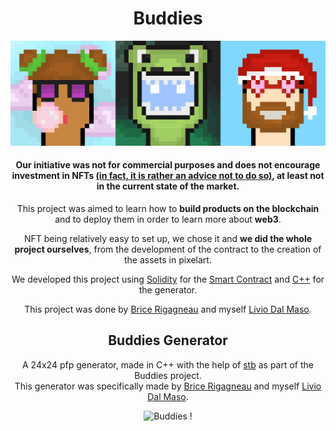<h1 align="center">Buddies</h1>

<p align="center">
  <img src="example.png" width="750" title="Luxray for Lux and Raylib :o">
</p>

<h4 align="center">
  <b>Our initiative was not for commercial purposes and does not encourage investment in NFTs <a href="https://www.howtogeek.com/774410/heres-the-problem-with-nfts/">(in fact, it is rather an advice not to do so)</a>, at least not in the current state of the market</b>.<br>
</h4>

<p align="center">
  This project was aimed to learn how to <b>build products on the blockchain</b> and to deploy them in order to learn more about <b>web3</b>.<br>
</p>

<p align="center">
  NFT being relatively easy to set up, we chose it and <b>we did the whole project ourselves</b>, from the development of the contract to the creation of the assets in pixelart.<br>
</p>

<p align="center">
  We developed this project using <a href="https://soliditylang.org/">Solidity</a> for the <a href="https://en.wikipedia.org/wiki/Smart_contract">Smart Contract</a> and <a href="https://fr.wikipedia.org/wiki/C%2B%2B">C++</a> for the generator.<br>
</p>

<p align="center">
  This project was done by <a href="https://github.com/bricerigagneau">Brice Rigagneau</a> and myself <a href="https://www.linkedin.com/in/livio-dal-maso-43a318198/">Livio Dal Maso</a>.
</p>

<h2 align="center">Buddies Generator</h2>
<p align="center">
  A 24x24 pfp generator, made in C++ with the help of <a href="https://github.com/nothings/stb">stb</a> as part of the Buddies project.<br>
  This generator was specifically made by <a href="https://github.com/bricerigagneau">Brice Rigagneau</a> and myself <a href="https://www.linkedin.com/in/livio-dal-maso-43a318198/">Livio Dal Maso</a>.
</p>

<p align="center">
  <img src="buddies.png" width="550" title="Buddies !">
</p>
